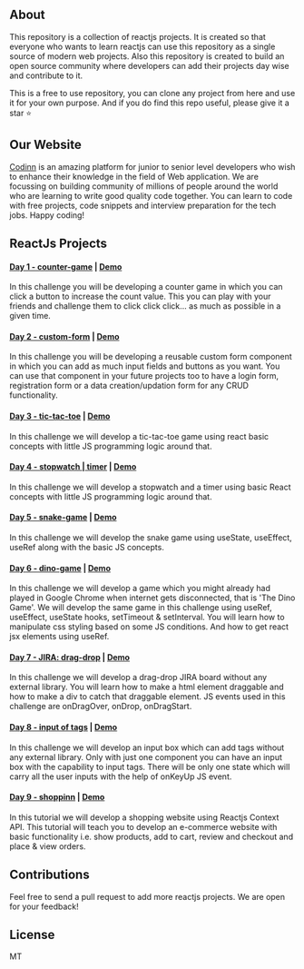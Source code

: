 ## About

This repository is a collection of reactjs projects. It is created so that everyone who wants to learn reactjs can use this repository as a single source of modern web projects. Also this repository is created to build an open source community where developers can add their projects day wise and contribute to it.

This is a free to use repository, you can clone any project from here and use it for your own purpose.
And if you do find this repo useful, please give it a star :star:

## Our Website
[Codinn](https://www.codinn.dev/) is an amazing platform for junior to senior level developers who wish to enhance their knowledge in the field of Web application. We are focussing on building community of millions of people around the world who are learning to write good quality code together. You can learn to code with free projects, code snippets and interview preparation for the tech jobs. Happy coding!

## ReactJs Projects

#### [Day 1 - counter-game](https://github.com/Vasu7389/react30/tree/master/day1) | [Demo](https://www.codinn.dev/answer/ATkt9I8pY98i7kOmZhdn)
In this challenge you will be developing a counter game in which you can click a button to increase the count value.
This you can play with your friends and challenge them to click click click... as much as possible in a given time.

#### [Day 2 - custom-form](https://github.com/Vasu7389/react30/tree/master/day2) | [Demo](https://www.codinn.dev/answer/aPE3SfIYXGrhZRYnAmLA)
In this challenge you will be developing a reusable custom form component in which you can add as much input fields and buttons as you want. You can use that component in your future projects too to have a login form, registration form or a data creation/updation form for any CRUD functionality.

#### [Day 3 - tic-tac-toe](https://github.com/Vasu7389/react30/tree/master/day3) | [Demo](https://www.codinn.dev/answer/5ntJ14tv9SsFLzTFbsDP)
In this challenge we will develop a tic-tac-toe game using react basic concepts with little JS programming logic around that.

#### [Day 4 - stopwatch | timer](https://github.com/Vasu7389/react30/tree/master/day4) | [Demo](https://www.codinn.dev/answer/xXjMbi4WWSB5Lncha42m)
In this challenge we will develop a stopwatch and a timer using basic React concepts with little JS programming logic around that.

#### [Day 5 - snake-game](https://github.com/Vasu7389/react30/tree/master/day5) | [Demo](https://www.codinn.dev/answer/qmHJNNBDxP5ujoOmEhAE)
In this challenge we will develop the snake game using useState, useEffect, useRef along with the basic JS concepts.

#### [Day 6 - dino-game](https://github.com/Vasu7389/react30/tree/master/day6) | [Demo](https://www.codinn.dev/answer/8hZkIkluAgrroR4oJ3T9)
In this challenge we will develop a game which you might already had played in Google Chrome when internet gets disconnected, that is 'The Dino Game'. We will develop the same game in this challenge using useRef, useEffect, useState hooks, setTimeout & setInterval.
You will learn how to manipulate css styling based on some JS conditions. And how to get react jsx elements using useRef.

#### [Day 7 - JIRA: drag-drop](https://github.com/Vasu7389/react30/tree/master/day7) | [Demo](https://www.codinn.dev/answer/AFnwQ4AIpckDcPwahfyB)
In this challenge we will develop a drag-drop JIRA board without any external library.
You will learn how to make a html element draggable and how to make a div to catch that draggable element.
JS events used in this challenge are onDragOver, onDrop, onDragStart.

#### [Day 8 - input of tags](https://github.com/Vasu7389/react30/tree/master/day8) | [Demo](https://www.codinn.dev/answer/1HsuBQoY0bSe11nhKLk0)
In this challenge we will develop an input box which can add tags without any external library.
Only with just one component you can have an input box with the capability to input tags.
There will be only one state which will carry all the user inputs with the help of onKeyUp JS event.

#### [Day 9 - shoppinn](https://github.com/Vasu7389/react30/tree/master/day9) | [Demo](https://www.codinn.dev/answer/BqkNg8mEpWRZLPNdJpiZ)
In this tutorial we will develop a shopping website using Reactjs Context API. This tutorial will teach you to develop an e-commerce website with basic functionality i.e. show products, add to cart, review and checkout and place & view orders.

## Contributions

Feel free to send a pull request to add more reactjs projects.
We are open for your feedback!

## License

MT
